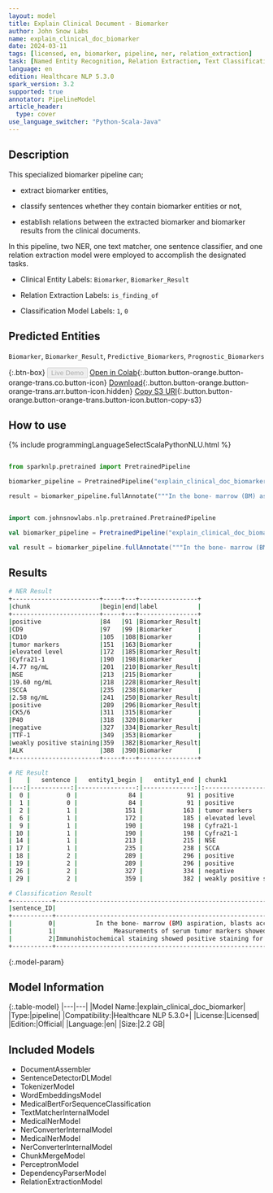 ```yaml
---
layout: model
title: Explain Clinical Document - Biomarker
author: John Snow Labs
name: explain_clinical_doc_biomarker
date: 2024-03-11
tags: [licensed, en, biomarker, pipeline, ner, relation_extraction]
task: [Named Entity Recognition, Relation Extraction, Text Classification, Pipeline Healthcare]
language: en
edition: Healthcare NLP 5.3.0
spark_version: 3.2
supported: true
annotator: PipelineModel
article_header:
  type: cover
use_language_switcher: "Python-Scala-Java"
---
```


## Description

This specialized biomarker pipeline can;

- extract biomarker entities,

- classify sentences whether they contain biomarker entities or not,

- establish relations between the extracted biomarker and biomarker results from the clinical documents.

In this pipeline, two NER, one text matcher, one sentence classifier, and one relation extraction model were employed to accomplish the designated tasks.

- Clinical Entity Labels:  `Biomarker`, `Biomarker_Result`

- Relation Extraction Labels:  `is_finding_of`
  
- Classification Model Labels:  `1`, `0`

## Predicted Entities

`Biomarker`, `Biomarker_Result`, `Predictive_Biomarkers`, `Prognostic_Biomarkers`


{:.btn-box}
<button class="button button-orange" disabled>Live Demo</button>
[Open in Colab](https://colab.research.google.com/github/JohnSnowLabs/spark-nlp-workshop/blob/master/healthcare-nlp/07.0.Pretrained_Clinical_Pipelines.ipynb){:.button.button-orange.button-orange-trans.co.button-icon}
[Download](https://s3.amazonaws.com/auxdata.johnsnowlabs.com/clinical/models/explain_clinical_doc_biomarker_en_5.3.0_3.2_1710144535496.zip){:.button.button-orange.button-orange-trans.arr.button-icon.hidden}
[Copy S3 URI](s3://auxdata.johnsnowlabs.com/clinical/models/explain_clinical_doc_biomarker_en_5.3.0_3.2_1710144535496.zip){:.button.button-orange.button-orange-trans.button-icon.button-copy-s3}

## How to use



<div class="tabs-box" markdown="1">
{% include programmingLanguageSelectScalaPythonNLU.html %}
  
```python

from sparknlp.pretrained import PretrainedPipeline

biomarker_pipeline = PretrainedPipeline("explain_clinical_doc_biomarker", "en", "clinical/models")

result = biomarker_pipeline.fullAnnotate("""In the bone- marrow (BM) aspiration, blasts accounted for 88.1% of ANCs, which were positive for CD9 and CD10 on flow cytometry. Measurements of serum tumor markers showed elevated level of Cyfra21-1: 4.77 ng/mL, NSE: 19.60 ng/mL, and SCCA: 2.58 ng/mL. Immunohistochemical staining showed positive staining for CK5/6, P40, and negative staining for TTF-1 and weakly positive staining for ALK.""")

```
```scala

import com.johnsnowlabs.nlp.pretrained.PretrainedPipeline

val biomarker_pipeline = PretrainedPipeline("explain_clinical_doc_biomarker", "en", "clinical/models")

val result = biomarker_pipeline.fullAnnotate("""In the bone- marrow (BM) aspiration, blasts accounted for 88.1% of ANCs, which were positive for CD9 and CD10 on flow cytometry. Measurements of serum tumor markers showed elevated level of Cyfra21-1: 4.77 ng/mL, NSE: 19.60 ng/mL, and SCCA: 2.58 ng/mL. Immunohistochemical staining showed positive staining for CK5/6, P40, and negative staining for TTF-1 and weakly positive staining for ALK.""")

```
</div>

## Results

```bash
# NER Result
+------------------------+-----+---+----------------+
|chunk                   |begin|end|label           |
+------------------------+-----+---+----------------+
|positive                |84   |91 |Biomarker_Result|
|CD9                     |97   |99 |Biomarker       |
|CD10                    |105  |108|Biomarker       |
|tumor markers           |151  |163|Biomarker       |
|elevated level          |172  |185|Biomarker_Result|
|Cyfra21-1               |190  |198|Biomarker       |
|4.77 ng/mL              |201  |210|Biomarker_Result|
|NSE                     |213  |215|Biomarker       |
|19.60 ng/mL             |218  |228|Biomarker_Result|
|SCCA                    |235  |238|Biomarker       |
|2.58 ng/mL              |241  |250|Biomarker_Result|
|positive                |289  |296|Biomarker_Result|
|CK5/6                   |311  |315|Biomarker       |
|P40                     |318  |320|Biomarker       |
|negative                |327  |334|Biomarker_Result|
|TTF-1                   |349  |353|Biomarker       |
|weakly positive staining|359  |382|Biomarker_Result|
|ALK                     |388  |390|Biomarker       |
+------------------------+-----+---+----------------+

# RE Result
|    |   sentence |   entity1_begin |   entity1_end | chunk1                   | entity1          |   entity2_begin |   entity2_end | chunk2         | entity2          | relation      |   confidence |
|---:|-----------:|----------------:|--------------:|:-------------------------|:-----------------|----------------:|--------------:|:---------------|:-----------------|:--------------|-------------:|
|  0 |          0 |              84 |            91 | positive                 | Biomarker_Result |              97 |            99 | CD9            | Biomarker        | is_finding_of |     0.993281 |
|  1 |          0 |              84 |            91 | positive                 | Biomarker_Result |             105 |           108 | CD10           | Biomarker        | is_finding_of |     0.998891 |
|  2 |          1 |             151 |           163 | tumor markers            | Biomarker        |             172 |           185 | elevated level | Biomarker_Result | is_finding_of |     0.900508 |
|  6 |          1 |             172 |           185 | elevated level           | Biomarker_Result |             190 |           198 | Cyfra21-1      | Biomarker        | is_finding_of |     0.995038 |
|  9 |          1 |             190 |           198 | Cyfra21-1                | Biomarker        |             201 |           210 | 4.77 ng/mL     | Biomarker_Result | is_finding_of |     0.981873 |
| 10 |          1 |             190 |           198 | Cyfra21-1                | Biomarker        |             218 |           228 | 19.60 ng/mL    | Biomarker_Result | is_finding_of |     0.541739 |
| 14 |          1 |             213 |           215 | NSE                      | Biomarker        |             218 |           228 | 19.60 ng/mL    | Biomarker_Result | is_finding_of |     0.988173 |
| 17 |          1 |             235 |           238 | SCCA                     | Biomarker        |             241 |           250 | 2.58 ng/mL     | Biomarker_Result | is_finding_of |     0.995757 |
| 18 |          2 |             289 |           296 | positive                 | Biomarker_Result |             311 |           315 | CK5/6          | Biomarker        | is_finding_of |     0.866368 |
| 19 |          2 |             289 |           296 | positive                 | Biomarker_Result |             318 |           320 | P40            | Biomarker        | is_finding_of |     0.895999 |
| 26 |          2 |             327 |           334 | negative                 | Biomarker_Result |             349 |           353 | TTF-1          | Biomarker        | is_finding_of |     0.994164 |
| 29 |          2 |             359 |           382 | weakly positive staining | Biomarker_Result |             388 |           390 | ALK            | Biomarker        | is_finding_of |     0.988431 |

# Classification Result
+-----------+-------------------------------------------------------------------------------------------------------------------------------------------+-----+
|sentence_ID|                                                                                                                                   sentence|class|
+-----------+-------------------------------------------------------------------------------------------------------------------------------------------+-----+
|          0|           In the bone- marrow (BM) aspiration, blasts accounted for 88.1% of ANCs, which were positive for CD9 and CD10 on flow cytometry.|    1|
|          1|                Measurements of serum tumor markers showed elevated level of Cyfra21-1: 4.77 ng/mL, NSE: 19.60 ng/mL, and SCCA: 2.58 ng/mL.|    1|
|          2|Immunohistochemical staining showed positive staining for CK5/6, P40, and negative staining for TTF-1 and weakly positive staining for ALK.|    1|
+-----------+-------------------------------------------------------------------------------------------------------------------------------------------+-----+
```

{:.model-param}
## Model Information

{:.table-model}
|---|---|
|Model Name:|explain_clinical_doc_biomarker|
|Type:|pipeline|
|Compatibility:|Healthcare NLP 5.3.0+|
|License:|Licensed|
|Edition:|Official|
|Language:|en|
|Size:|2.2 GB|

## Included Models

- DocumentAssembler
- SentenceDetectorDLModel
- TokenizerModel
- WordEmbeddingsModel
- MedicalBertForSequenceClassification
- TextMatcherInternalModel
- MedicalNerModel
- NerConverterInternalModel
- MedicalNerModel
- NerConverterInternalModel
- ChunkMergeModel
- PerceptronModel
- DependencyParserModel
- RelationExtractionModel
